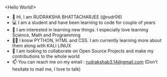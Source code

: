 <Hello World!>
- 👋 Hi, I am RUDRAKSHA BHATTACHARJEE (@rudr06)
- 💻 I am a student and have been learning to code for couple of years
- 🚀 I am interested in learning new things. I especially love learning Science, Math and Programming
- 👨‍💻 I know PYTHON, HTML and CSS. I am currently learning more about them along with KALI LINUX 
- 💞️ I am looking to collaborate on Open Source Projects and make my contributions to the whole world
- 📫 You can reach me on my email : rudrakshab3.14@gmail.com (Don't hesitate to mail me, I love to talk)
